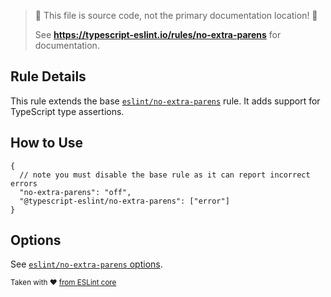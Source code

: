> 🛑 This file is source code, not the primary documentation location! 🛑
>
> See **https://typescript-eslint.io/rules/no-extra-parens** for documentation.

## Rule Details

This rule extends the base [`eslint/no-extra-parens`](https://eslint.org/docs/rules/no-extra-parens) rule.
It adds support for TypeScript type assertions.

## How to Use

```jsonc
{
  // note you must disable the base rule as it can report incorrect errors
  "no-extra-parens": "off",
  "@typescript-eslint/no-extra-parens": ["error"]
}
```

## Options

See [`eslint/no-extra-parens` options](https://eslint.org/docs/rules/no-extra-parens#options).

<sup>

Taken with ❤️ [from ESLint core](https://github.com/eslint/eslint/blob/main/docs/rules/no-extra-parens.md)

</sup>
